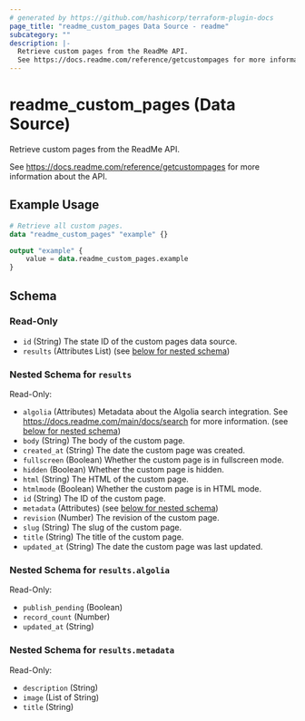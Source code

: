 ```yaml
---
# generated by https://github.com/hashicorp/terraform-plugin-docs
page_title: "readme_custom_pages Data Source - readme"
subcategory: ""
description: |-
  Retrieve custom pages from the ReadMe API.
  See https://docs.readme.com/reference/getcustompages for more information about the API.
---
```


# readme_custom_pages (Data Source)

Retrieve custom pages from the ReadMe API.

See <https://docs.readme.com/reference/getcustompages> for more information about the API.

## Example Usage

```terraform
# Retrieve all custom pages.
data "readme_custom_pages" "example" {}

output "example" {
    value = data.readme_custom_pages.example
}
```

<!-- schema generated by tfplugindocs -->
## Schema

### Read-Only

- `id` (String) The state ID of the custom pages data source.
- `results` (Attributes List) (see [below for nested schema](#nestedatt--results))

<a id="nestedatt--results"></a>
### Nested Schema for `results`

Read-Only:

- `algolia` (Attributes) Metadata about the Algolia search integration. See <https://docs.readme.com/main/docs/search> for more information. (see [below for nested schema](#nestedatt--results--algolia))
- `body` (String) The body of the custom page.
- `created_at` (String) The date the custom page was created.
- `fullscreen` (Boolean) Whether the custom page is in fullscreen mode.
- `hidden` (Boolean) Whether the custom page is hidden.
- `html` (String) The HTML of the custom page.
- `htmlmode` (Boolean) Whether the custom page is in HTML mode.
- `id` (String) The ID of the custom page.
- `metadata` (Attributes) (see [below for nested schema](#nestedatt--results--metadata))
- `revision` (Number) The revision of the custom page.
- `slug` (String) The slug of the custom page.
- `title` (String) The title of the custom page.
- `updated_at` (String) The date the custom page was last updated.

<a id="nestedatt--results--algolia"></a>
### Nested Schema for `results.algolia`

Read-Only:

- `publish_pending` (Boolean)
- `record_count` (Number)
- `updated_at` (String)


<a id="nestedatt--results--metadata"></a>
### Nested Schema for `results.metadata`

Read-Only:

- `description` (String)
- `image` (List of String)
- `title` (String)


